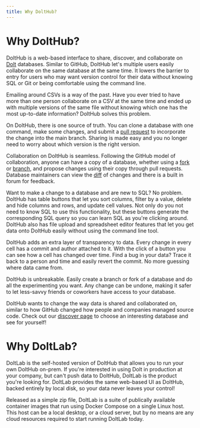 ```yaml
---
title: Why DoltHub?
---
```


# Why DoltHub?

DoltHub is a web-based interface to share, discover, and collaborate on [Dolt](./dolt.md) databases. Similar to GitHub, DoltHub let's multiple users easily collaborate on the same database at the same time. It lowers the barrier to entry for users who may want version control for their data without knowing SQL or Git or being comfortable using the command line.

Emailing around CSVs is a way of the past. Have you ever tried to have more than one person collaborate on a CSV at the same time and ended up with multiple versions of the same file without knowing which one has the most up-to-date information? DoltHub solves this problem.

On DoltHub, there is one source of truth. You can clone a database with one command, make some changes, and submit a [pull request](./dolthub/prs.md) to incorporate the change into the main branch. Sharing is made easy and you no longer need to worry about which version is the right version.

Collaboration on DoltHub is seamless. Following the GitHub model of collaboration, anyone can have a copy of a database, whether using a [fork](./dolthub/forks.md) or [branch](./dolt/branch.md), and propose changes using their copy through pull requests. Database maintainers can view the [diff](./dolt/diff.md) of changes and there is a built in forum for feedback.

Want to make a change to a database and are new to SQL? No problem. DoltHub has table buttons that let you sort columns, filter by a value, delete and hide columns and rows, and update cell values. Not only do you not need to know SQL to use this functionality, but these buttons generate the corresponding SQL query so you can learn SQL as you're clicking around. DoltHub also has file upload and spreadsheet editor features that let you get data onto DoltHub easily without using the command line tool.

DoltHub adds an extra layer of transparency to data. Every change in every cell has a commit and author attached to it. With the click of a button you can see how a cell has changed over time. Find a bug in your data? Trace it back to a person and time and easily revert the commit. No more guessing where data came from.

DoltHub is unbreakable. Easily create a branch or fork of a database and do all the experimenting you want. Any change can be undone, making it safer to let less-savvy friends or coworkers have access to your database.

DoltHub wants to change the way data is shared and collaborated on, similar to how GitHub changed how people and companies managed source code. Check out our [discover page](https://www.dolthub.com/discover) to choose an interesting database and see for yourself!

# Why DoltLab?

DoltLab is the self-hosted version of DoltHub that allows you to run your own DoltHub on-prem. If you're interested in using Dolt in production at your company, but can't push data to DoltHub, DoltLab is the product you're looking for. DoltLab provides the same web-based UI as DoltHub, backed entirely by local disk, so your data never leaves your control!

Released as a simple zip file, DoltLab is a suite of publically available container images that run using Docker Compose on a single Linux host. This host can be a local desktop, or a cloud server, but by no means are any cloud resources required to start running DoltLab today.
